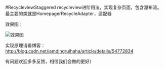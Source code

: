 
#RecycleviewStaggered 
recycleview进阶用法，实现复杂页面，包含瀑布流。最主要的类就是HomepagerRecycleAdapter，适配器

效果图：

![效果图](https://github.com/385841539/RecycleviewStaggered/blob/master/app/src/main/res/drawable/qianqiou.jpg)

实现原理请看博客：http://blog.csdn.net/iamdingruihaha/article/details/54772834

有问题欢迎多多反馈，相信我们会做的更好）
